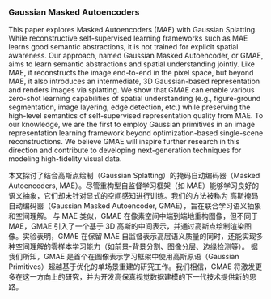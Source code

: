 ### Gaussian Masked Autoencoders

This paper explores Masked Autoencoders (MAE) with Gaussian Splatting. While reconstructive self-supervised learning frameworks such as MAE learns good semantic abstractions, it is not trained for explicit spatial awareness. Our approach, named Gaussian Masked Autoencoder, or GMAE, aims to learn semantic abstractions and spatial understanding jointly. Like MAE, it reconstructs the image end-to-end in the pixel space, but beyond MAE, it also introduces an intermediate, 3D Gaussian-based representation and renders images via splatting. We show that GMAE can enable various zero-shot learning capabilities of spatial understanding (e.g., figure-ground segmentation, image layering, edge detection, etc.) while preserving the high-level semantics of self-supervised representation quality from MAE. To our knowledge, we are the first to employ Gaussian primitives in an image representation learning framework beyond optimization-based single-scene reconstructions. We believe GMAE will inspire further research in this direction and contribute to developing next-generation techniques for modeling high-fidelity visual data.

本文探讨了结合高斯点绘制（Gaussian Splatting）的掩码自动编码器（Masked Autoencoders, MAE）。尽管重构型自监督学习框架（如 MAE）能够学习良好的语义抽象，它们却未针对显式的空间感知进行训练。我们的方法被称为 高斯掩码自动编码器（Gaussian Masked Autoencoder, GMAE），旨在联合学习语义抽象和空间理解。
与 MAE 类似，GMAE 在像素空间中端到端地重构图像，但不同于 MAE，GMAE 引入了一个基于 3D 高斯的中间表示，并通过高斯点绘制渲染图像。实验表明，GMAE 在保留 MAE 自监督表示高层语义质量的同时，还能实现多种空间理解的零样本学习能力（如前景-背景分割、图像分层、边缘检测等）。
据我们所知，GMAE 是首个在图像表示学习框架中使用高斯原语（Gaussian Primitives）超越基于优化的单场景重建的研究工作。我们相信，GMAE 将激发更多在这一方向上的研究，并为开发高保真视觉数据建模的下一代技术提供新的思路。
